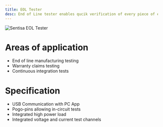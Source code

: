 ```yaml
---
title: EOL Tester
desc: End of Line tester enables qucik verification of every piece of electronics hardware Sentisa manufactures.
---
```


![Sentisa EOL Tester](/img/portfolio/eol-tester/1.png)

# Areas of application
 - End of line manufacturing testing 
 - Warranty claims testing 
 - Continuous integration tests

# Specification
 - USB Communication with PC App 
 - Pogo-pins allowing in-circuit tests 
 - Integrated high power load 
 - Integrated voltage and current test channels
